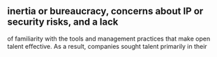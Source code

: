 ## inertia or bureaucracy, concerns about IP or security risks, and a lack

of familiarity with the tools and management practices that make open talent eﬀective. As a result, companies sought talent primarily in their